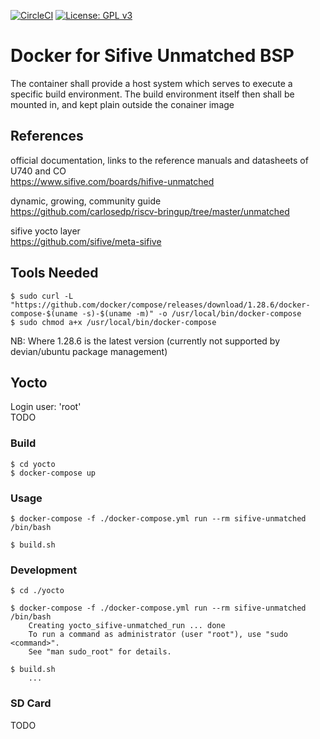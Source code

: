 [![CircleCI](https://circleci.com/gh/Rubusch/docker__sifive-unmatched.svg?style=shield)](https://circleci.com/gh/Rubusch/docker__sifive-unmatched)
[![License: GPL v3](https://img.shields.io/badge/License-GPL%20v3-blue.svg)](https://www.gnu.org/licenses/gpl-3.0.html)


# Docker for Sifive Unmatched BSP

The container shall provide a host system which serves to execute a specific build environment. The build environment itself then shall be mounted in, and kept plain outside the conainer image  


## References

official documentation, links to the reference manuals and datasheets of U740 and CO  
https://www.sifive.com/boards/hifive-unmatched

dynamic, growing, community guide  
https://github.com/carlosedp/riscv-bringup/tree/master/unmatched

sifive yocto layer  
https://github.com/sifive/meta-sifive


## Tools Needed

```
$ sudo curl -L "https://github.com/docker/compose/releases/download/1.28.6/docker-compose-$(uname -s)-$(uname -m)" -o /usr/local/bin/docker-compose
$ sudo chmod a+x /usr/local/bin/docker-compose
```

NB: Where 1.28.6 is the latest version (currently not supported by devian/ubuntu package management)  




## Yocto

Login user: 'root'  
TODO  

### Build

```
$ cd yocto
$ docker-compose up
```

### Usage

```
$ docker-compose -f ./docker-compose.yml run --rm sifive-unmatched /bin/bash

$ build.sh
```

### Development

```
$ cd ./yocto

$ docker-compose -f ./docker-compose.yml run --rm sifive-unmatched /bin/bash
    Creating yocto_sifive-unmatched_run ... done
    To run a command as administrator (user "root"), use "sudo <command>".
    See "man sudo_root" for details.

$ build.sh
    ...
```


### SD Card

TODO  
